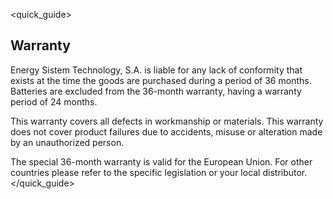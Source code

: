 <quick_guide>
## Warranty

Energy Sistem Technology, S.A. is liable for any lack of conformity that exists at the time the goods are purchased during a period of 36 months.  Batteries are excluded from the 36-month warranty, having a warranty period of 24 months.

This warranty covers all defects in workmanship or materials. This warranty does not cover product failures due to accidents, misuse or alteration made by an unauthorized person.

The special 36-month warranty is valid for the European Union. For other countries please refer to the specific legislation or your local distributor.
</quick_guide>


